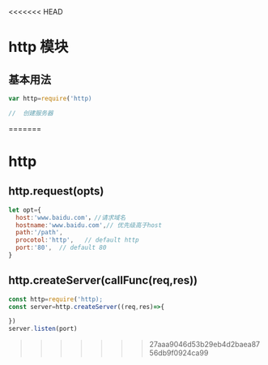 <<<<<<< HEAD
# http 模块

## 基本用法

```javascript
var http=require('http)

//  创建服务器
```
=======
# http

## http.request(opts)

```javascript
let opt={
  host:'www.baidu.com'，//请求域名
  hostname:'www.baidu.com',// 优先级高于host
  path:'/path',
  procotol:'http',   // default http
  port:'80',  // default 80
}
```

## http.createServer(callFunc(req,res))

```javascript {.line-numbers}
const http=require('http);
const server=http.createServer((req,res)=>{

})
server.listen(port)
```
>>>>>>> 27aaa9046d53b29eb4d2baea8756db9f0924ca99
